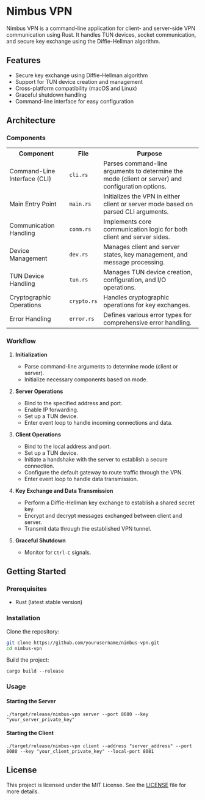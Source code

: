 # Nimbus VPN

Nimbus VPN is a command-line application for client- and server-side VPN communication using Rust. It handles TUN devices, socket communication, and secure key exchange using the Diffie-Hellman algorithm.

## Features

- Secure key exchange using Diffie-Hellman algorithm
- Support for TUN device creation and management
- Cross-platform compatibility (macOS and Linux)
- Graceful shutdown handling
- Command-line interface for easy configuration
  
## Architecture

### Components

<table>
  <tr>
    <th>Component</th>
    <th>File</th>
    <th>Purpose</th>
  </tr>
  <tr>
    <td>Command-Line Interface (CLI)</td>
    <td><code>cli.rs</code></td>
    <td>Parses command-line arguments to determine the mode (client or server) and configuration options.</td>
  </tr>
  <tr>
    <td>Main Entry Point</td>
    <td><code>main.rs</code></td>
    <td>Initializes the VPN in either client or server mode based on parsed CLI arguments.</td>
  </tr>
  <tr>
    <td>Communication Handling</td>
    <td><code>comm.rs</code></td>
    <td>Implements core communication logic for both client and server sides.</td>
  </tr>
  <tr>
    <td>Device Management</td>
    <td><code>dev.rs</code></td>
    <td>Manages client and server states, key management, and message processing.</td>
  </tr>
  <tr>
    <td>TUN Device Handling</td>
    <td><code>tun.rs</code></td>
    <td>Manages TUN device creation, configuration, and I/O operations.</td>
  </tr>
  <tr>
    <td>Cryptographic Operations</td>
    <td><code>crypto.rs</code></td>
    <td>Handles cryptographic operations for key exchanges.</td>
  </tr>
  <tr>
    <td>Error Handling</td>
    <td><code>error.rs</code></td>
    <td>Defines various error types for comprehensive error handling.</td>
  </tr>
</table>

### Workflow

1. **Initialization**
   - Parse command-line arguments to determine mode (client or server).
   - Initialize necessary components based on mode.

2. **Server Operations**
   - Bind to the specified address and port.
   - Enable IP forwarding.
   - Set up a TUN device.
   - Enter event loop to handle incoming connections and data.

3. **Client Operations**
   - Bind to the local address and port.
   - Set up a TUN device.
   - Initiate a handshake with the server to establish a secure connection.
   - Configure the default gateway to route traffic through the VPN.
   - Enter event loop to handle data transmission.

4. **Key Exchange and Data Transmission**
   - Perform a Diffie-Hellman key exchange to establish a shared secret key.
   - Encrypt and decrypt messages exchanged between client and server.
   - Transmit data through the established VPN tunnel.

5. **Graceful Shutdown**
   - Monitor for `Ctrl-C` signals.
     
## Getting Started

### Prerequisites

- Rust (latest stable version)

### Installation



Clone the repository:

```sh
git clone https://github.com/yourusername/nimbus-vpn.git
cd nimbus-vpn
```

Build the project:

```
cargo build --release
```

### Usage

#### Starting the Server

```
./target/release/nimbus-vpn server --port 8080 --key "your_server_private_key"
```

#### Starting the Client

```
./target/release/nimbus-vpn client --address "server_address" --port 8080 --key "your_client_private_key" --local-port 8081
```

## License

This project is licensed under the MIT License. See the [LICENSE](https://github.com/yourusername/project-name/blob/main/LICENSE) file for more details.

